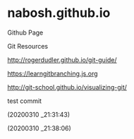 # nabosh.github.io
Github Page

Git Resources

http://rogerdudler.github.io/git-guide/

https://learngitbranching.js.org

http://git-school.github.io/visualizing-git/

test commit

(20200310 _21:31:43)

(20200310 _21:38:06)